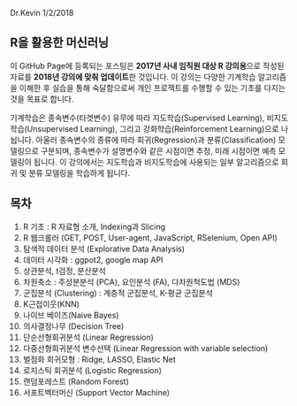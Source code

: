 Dr.Kevin
1/2/2018

R을 활용한 머신러닝
-------------------

이 GitHub Page에 등록되는 포스팅은 **2017년 사내 임직원 대상 R 강의용**으로 작성된 자료를 **2018년 강의에 맞춰 업데이트**한 것입니다. 이 강의는 다양한 기계학습 알고리즘을 이해한 후 실습을 통해 숙달함으로써 개인 프로젝트를 수행할 수 있는 기초를 다지는 것을 목표로 합니다.

기계학습은 종속변수(타겟변수) 유무에 따라 지도학습(Supervised Learning), 비지도학습(Unsupervised Learning), 그리고 강화학습(Reinforcement Learning)으로 나뉩니다. 아울러 종속변수의 종류에 따라 회귀(Regression)과 분류(Classification) 모델링으로 구분되며, 종속변수가 설명변수와 같은 시점이면 추정, 미래 시점이면 예측 모델링이 됩니다. 이 강의에서는 지도학습과 비지도학습에 사용되는 일부 알고리즘으로 회귀 및 분류 모델링을 학습하게 됩니다.

목차
----

1.  R 기초 : R 자료형 소개, Indexing과 Slicing
2.  R 웹크롤러 (GET, POST, User-agent, JavaScript, RSelenium, Open API)
3.  탐색적 데이터 분석 (Explorative Data Analysis)
4.  데이터 시각화 : ggpot2, google map API
5.  상관분석, t검정, 분산분석
6.  차원축소 : 주성분분석 (PCA), 요인분석 (FA), 다차원척도법 (MDS)
7.  군집분석 (Clustering) : 계층적 군집분석, K-평균 군집분석
8.  K근접이웃(KNN)
9.  나이브 베이즈(Naive Bayes)
10. 의사결정나무 (Decision Tree)
11. 단순선형회귀분석 (Linear Regression)
12. 다중선형회귀분석 변수선택 (Linear Regression with variable selection)
13. 벌점화 회귀모형 : Ridge, LASSO, Elastic Net
14. 로지스틱 회귀분석 (Logistic Regression)
15. 랜덤포레스트 (Random Forest)
16. 서포트벡터머신 (Support Vector Machine)
